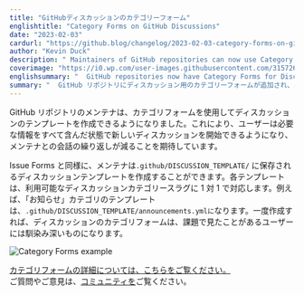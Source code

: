 ```yaml
---
title: "GitHubディスカッションのカテゴリーフォーム"
englishtitle: "Category Forms on GitHub Discussions"
date: "2023-02-03"
cardurl: "https://github.blog/changelog/2023-02-03-category-forms-on-github-discussions"
author: "Kevin Duck"
description: " Maintainers of GitHub repositories can now use Category Forms to create templates for their Discussions, which means that users can start new discussions with all the necessary information already included. We hope this leads to less repetitive back and forth conversation with maintainers, as users are more likely to capture all relevant details in their first Discussion post.  Similar to Issue Forms, maintainers can create a discussion template, which will live in .github/DISCUSSION_TEMPLATE/ . Each template will map 1:1 with the available Discussion Categories slugs. For example, the template for the “Announcements” category will be .github/DISCUSSION_TEMPLATE/announcements.yml . Once created, Category Forms in Discussions will be familiar to users who have seen them in issues:  Learn more about Category Forms  For questions or feedback, please visit our community .  "
coverimage: "https://i0.wp.com/user-images.githubusercontent.com/3157267/216721337-760c3c67-6fb7-4e78-bf30-95027f22e426.png"
englishsummary: "  GitHub repositories now have Category Forms for Discussions, which should lead to more complete initial posts and less repetitive back and forth conversations with maintainers."
summary: "  GitHub リポジトリにディスカッション用のカテゴリーフォームが追加され、最初の投稿がより完全なものになり、メンテナとの会話の繰り返しが少なくなることが期待されます。"
---
```


<p>GitHub リポジトリのメンテナは、カテゴリフォームを使用してディスカッションのテンプレートを作成できるようになりました。これにより、ユーザーは必要な情報をすべて含んだ状態で新しいディスカッションを開始できるようになり、メンテナとの会話の繰り返しが減ることを期待しています。</p>
<p>Issue Forms と同様に、メンテナは<code>.github/DISCUSSION_TEMPLATE/</code> に保存されるディスカッションテンプレートを作成することができます。各テンプレートは、利用可能なディスカッションカテゴリースラグに 1 対 1 で対応します。例えば、「お知らせ」カテゴリのテンプレートは、<code>.github/DISCUSSION_TEMPLATE/announcements.ymlに</code>なります。一度作成すれば、ディスカッションのカテゴリフォームは、課題で見たことがあるユーザーには馴染み深いものになります。</p>
<p><img decoding="async" src="https://i0.wp.com/user-images.githubusercontent.com/3157267/216721337-760c3c67-6fb7-4e78-bf30-95027f22e426.png?ssl=1" alt="Category Forms example" data-recalc-dims="1"></p>
<p><a href="https://github.blog/2023-01-09-github-discussions-just-got-better-with-category-forms/">カテゴリフォームの詳細については、こちらをご覧ください。</a><br />
ご質問やご意見は、<a href="https://github.com/community/community/discussions/categories/discussions">コミュニティを</a>ご覧ください。</p>


